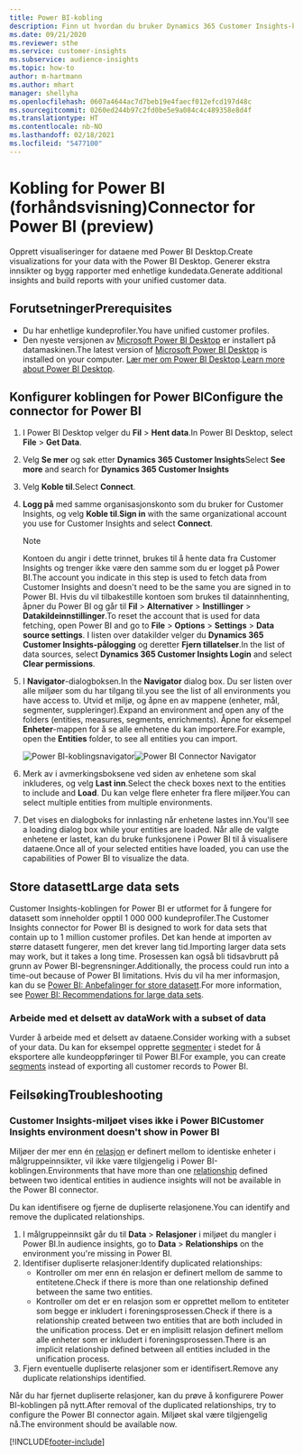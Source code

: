 ```yaml
---
title: Power BI-kobling
description: Finn ut hvordan du bruker Dynamics 365 Customer Insights-koblingen i Power BI.
ms.date: 09/21/2020
ms.reviewer: sthe
ms.service: customer-insights
ms.subservice: audience-insights
ms.topic: how-to
author: m-hartmann
ms.author: mhart
manager: shellyha
ms.openlocfilehash: 0607a4644ac7d7beb19e4faecf012efcd197d48c
ms.sourcegitcommit: 0260ed244b97c2fd0be5e9a084c4c489358e8d4f
ms.translationtype: HT
ms.contentlocale: nb-NO
ms.lasthandoff: 02/18/2021
ms.locfileid: "5477100"
---
```

# <a name="connector-for-power-bi-preview"></a><span data-ttu-id="daf33-103">Kobling for Power BI (forhåndsvisning)</span><span class="sxs-lookup"><span data-stu-id="daf33-103">Connector for Power BI (preview)</span></span>

<span data-ttu-id="daf33-104">Opprett visualiseringer for dataene med Power BI Desktop.</span><span class="sxs-lookup"><span data-stu-id="daf33-104">Create visualizations for your data with the Power BI Desktop.</span></span> <span data-ttu-id="daf33-105">Generer ekstra innsikter og bygg rapporter med enhetlige kundedata.</span><span class="sxs-lookup"><span data-stu-id="daf33-105">Generate additional insights and build reports with your unified customer data.</span></span>

## <a name="prerequisites"></a><span data-ttu-id="daf33-106">Forutsetninger</span><span class="sxs-lookup"><span data-stu-id="daf33-106">Prerequisites</span></span>

- <span data-ttu-id="daf33-107">Du har enhetlige kundeprofiler.</span><span class="sxs-lookup"><span data-stu-id="daf33-107">You have unified customer profiles.</span></span>
- <span data-ttu-id="daf33-108">Den nyeste versjonen av [Microsoft Power BI Desktop](https://powerbi.microsoft.com/desktop/) er installert på datamaskinen.</span><span class="sxs-lookup"><span data-stu-id="daf33-108">The latest version of [Microsoft Power BI Desktop](https://powerbi.microsoft.com/desktop/) is installed on your computer.</span></span> <span data-ttu-id="daf33-109">[Lær mer om Power BI Desktop](https://docs.microsoft.com/power-bi/desktop-what-is-desktop).</span><span class="sxs-lookup"><span data-stu-id="daf33-109">[Learn more about Power BI Desktop](https://docs.microsoft.com/power-bi/desktop-what-is-desktop).</span></span>

## <a name="configure-the-connector-for-power-bi"></a><span data-ttu-id="daf33-110">Konfigurer koblingen for Power BI</span><span class="sxs-lookup"><span data-stu-id="daf33-110">Configure the connector for Power BI</span></span>

1. <span data-ttu-id="daf33-111">I Power BI Desktop velger du **Fil** > **Hent data**.</span><span class="sxs-lookup"><span data-stu-id="daf33-111">In Power BI Desktop, select **File** > **Get Data**.</span></span>

1. <span data-ttu-id="daf33-112">Velg **Se mer** og søk etter **Dynamics 365 Customer Insights**</span><span class="sxs-lookup"><span data-stu-id="daf33-112">Select **See more** and search for **Dynamics 365 Customer Insights**</span></span>

1. <span data-ttu-id="daf33-113">Velg **Koble til**.</span><span class="sxs-lookup"><span data-stu-id="daf33-113">Select **Connect**.</span></span>

1. <span data-ttu-id="daf33-114">**Logg på** med samme organisasjonskonto som du bruker for Customer Insights, og velg **Koble til**.</span><span class="sxs-lookup"><span data-stu-id="daf33-114">**Sign in** with the same organizational account you use for Customer Insights and select **Connect**.</span></span>
   > [!NOTE]
   > <span data-ttu-id="daf33-115">Kontoen du angir i dette trinnet, brukes til å hente data fra Customer Insights og trenger ikke være den samme som du er logget på Power BI.</span><span class="sxs-lookup"><span data-stu-id="daf33-115">The account you indicate in this step is used to fetch data from Customer Insights and doesn't need to be the same you are signed in to Power BI.</span></span> <span data-ttu-id="daf33-116">Hvis du vil tilbakestille kontoen som brukes til datainnhenting, åpner du Power BI og går til **Fil** > **Alternativer** > **Instillinger** > **Datakildeinnstillinger**.</span><span class="sxs-lookup"><span data-stu-id="daf33-116">To reset the account that is used for data fetching, open Power BI and go to **File** > **Options** > **Settings** > **Data source settings**.</span></span> <span data-ttu-id="daf33-117">I listen over datakilder velger du **Dynamics 365 Customer Insights-pålogging** og deretter **Fjern tillatelser**.</span><span class="sxs-lookup"><span data-stu-id="daf33-117">In the list of data sources, select **Dynamics 365 Customer Insights Login** and select **Clear permissions**.</span></span>  

1. <span data-ttu-id="daf33-118">I **Navigator**-dialogboksen.</span><span class="sxs-lookup"><span data-stu-id="daf33-118">In the **Navigator** dialog box.</span></span> <span data-ttu-id="daf33-119">Du ser listen over alle miljøer som du har tilgang til.</span><span class="sxs-lookup"><span data-stu-id="daf33-119">you see the list of all environments you have access to.</span></span> <span data-ttu-id="daf33-120">Utvid et miljø, og åpne en av mappene (enheter, mål, segmenter, suppleringer).</span><span class="sxs-lookup"><span data-stu-id="daf33-120">Expand an environment and open any of the folders (entities, measures, segments, enrichments).</span></span> <span data-ttu-id="daf33-121">Åpne for eksempel **Enheter**-mappen for å se alle enhetene du kan importere.</span><span class="sxs-lookup"><span data-stu-id="daf33-121">For example, open the **Entities** folder, to see all entities you can import.</span></span>

   <span data-ttu-id="daf33-122">![Power BI-koblingsnavigator](media/power-bi-navigator.png "Power BI-koblingsnavigator")</span><span class="sxs-lookup"><span data-stu-id="daf33-122">![Power BI Connector Navigator](media/power-bi-navigator.png "Power BI Connector Navigator")</span></span>

1. <span data-ttu-id="daf33-123">Merk av i avmerkingsboksene ved siden av enhetene som skal inkluderes, og velg **Last inn**.</span><span class="sxs-lookup"><span data-stu-id="daf33-123">Select the check boxes next to the entities to include and **Load**.</span></span> <span data-ttu-id="daf33-124">Du kan velge flere enheter fra flere miljøer.</span><span class="sxs-lookup"><span data-stu-id="daf33-124">You can select multiple entities from multiple environments.</span></span>

1. <span data-ttu-id="daf33-125">Det vises en dialogboks for innlasting når enhetene lastes inn.</span><span class="sxs-lookup"><span data-stu-id="daf33-125">You'll see a loading dialog box while your entities are loaded.</span></span> <span data-ttu-id="daf33-126">Når alle de valgte enhetene er lastet, kan du bruke funksjonene i Power BI til å visualisere dataene.</span><span class="sxs-lookup"><span data-stu-id="daf33-126">Once all of your selected entities have loaded, you can use the capabilities of Power BI to visualize the data.</span></span>

## <a name="large-data-sets"></a><span data-ttu-id="daf33-127">Store datasett</span><span class="sxs-lookup"><span data-stu-id="daf33-127">Large data sets</span></span>

<span data-ttu-id="daf33-128">Customer Insights-koblingen for Power BI er utformet for å fungere for datasett som inneholder opptil 1 000 000 kundeprofiler.</span><span class="sxs-lookup"><span data-stu-id="daf33-128">The Customer Insights connector for Power BI is designed to work for data sets that contain up to 1 million customer profiles.</span></span> <span data-ttu-id="daf33-129">Det kan hende at importen av større datasett fungerer, men det krever lang tid.</span><span class="sxs-lookup"><span data-stu-id="daf33-129">Importing larger data sets may work, but it takes a long time.</span></span> <span data-ttu-id="daf33-130">Prosessen kan også bli tidsavbrutt på grunn av Power BI-begrensninger.</span><span class="sxs-lookup"><span data-stu-id="daf33-130">Additionally, the process could run into a time-out because of Power BI limitations.</span></span> <span data-ttu-id="daf33-131">Hvis du vil ha mer informasjon, kan du se [Power BI: Anbefalinger for store datasett](https://docs.microsoft.com/power-bi/admin/service-premium-what-is#large-datasets).</span><span class="sxs-lookup"><span data-stu-id="daf33-131">For more information, see [Power BI: Recommendations for large data sets](https://docs.microsoft.com/power-bi/admin/service-premium-what-is#large-datasets).</span></span> 

### <a name="work-with-a-subset-of-data"></a><span data-ttu-id="daf33-132">Arbeide med et delsett av data</span><span class="sxs-lookup"><span data-stu-id="daf33-132">Work with a subset of data</span></span>

<span data-ttu-id="daf33-133">Vurder å arbeide med et delsett av dataene.</span><span class="sxs-lookup"><span data-stu-id="daf33-133">Consider working with a subset of your data.</span></span> <span data-ttu-id="daf33-134">Du kan for eksempel opprette [segmenter](segments.md) i stedet for å eksportere alle kundeoppføringer til Power BI.</span><span class="sxs-lookup"><span data-stu-id="daf33-134">For example, you can create [segments](segments.md) instead of exporting all customer records to Power BI.</span></span>

## <a name="troubleshooting"></a><span data-ttu-id="daf33-135">Feilsøking</span><span class="sxs-lookup"><span data-stu-id="daf33-135">Troubleshooting</span></span>

### <a name="customer-insights-environment-doesnt-show-in-power-bi"></a><span data-ttu-id="daf33-136">Customer Insights-miljøet vises ikke i Power BI</span><span class="sxs-lookup"><span data-stu-id="daf33-136">Customer Insights environment doesn't show in Power BI</span></span>

<span data-ttu-id="daf33-137">Miljøer der mer enn én [relasjon](relationships.md) er definert mellom to identiske enheter i målgruppeinnsikter, vil ikke være tilgjengelig i Power BI-koblingen.</span><span class="sxs-lookup"><span data-stu-id="daf33-137">Environments that have more than one [relationship](relationships.md) defined between two identical entities in audience insights will not be available in the Power BI connector.</span></span>

<span data-ttu-id="daf33-138">Du kan identifisere og fjerne de dupliserte relasjonene.</span><span class="sxs-lookup"><span data-stu-id="daf33-138">You can identify and remove the duplicated relationships.</span></span>

1. <span data-ttu-id="daf33-139">I målgruppeinnsikt går du til **Data** > **Relasjoner** i miljøet du mangler i Power BI.</span><span class="sxs-lookup"><span data-stu-id="daf33-139">In audience insights, go to **Data** > **Relationships** on the environment you're missing in Power BI.</span></span>
2. <span data-ttu-id="daf33-140">Identifiser dupliserte relasjoner:</span><span class="sxs-lookup"><span data-stu-id="daf33-140">Identify duplicated relationships:</span></span>
   - <span data-ttu-id="daf33-141">Kontroller om mer enn én relasjon er definert mellom de samme to entitetene.</span><span class="sxs-lookup"><span data-stu-id="daf33-141">Check if there is more than one relationship defined between the same two entities.</span></span>
   - <span data-ttu-id="daf33-142">Kontroller om det er en relasjon som er opprettet mellom to entiteter som begge er inkludert i foreningsprosessen.</span><span class="sxs-lookup"><span data-stu-id="daf33-142">Check if there is a relationship created between two entities that are both included in the unification process.</span></span> <span data-ttu-id="daf33-143">Det er en implisitt relasjon definert mellom alle enheter som er inkludert i foreningsprosessen.</span><span class="sxs-lookup"><span data-stu-id="daf33-143">There is an implicit relationship defined between all entities included in the unification process.</span></span>
3. <span data-ttu-id="daf33-144">Fjern eventuelle dupliserte relasjoner som er identifisert.</span><span class="sxs-lookup"><span data-stu-id="daf33-144">Remove any duplicate relationships identified.</span></span>

<span data-ttu-id="daf33-145">Når du har fjernet dupliserte relasjoner, kan du prøve å konfigurere Power BI-koblingen på nytt.</span><span class="sxs-lookup"><span data-stu-id="daf33-145">After removal of the duplicated relationships, try to configure the Power BI connector again.</span></span> <span data-ttu-id="daf33-146">Miljøet skal være tilgjengelig nå.</span><span class="sxs-lookup"><span data-stu-id="daf33-146">The environment should be available now.</span></span>

[!INCLUDE[footer-include](../includes/footer-banner.md)]

